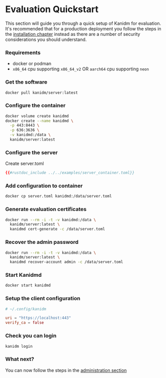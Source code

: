 # Evaluation Quickstart

This section will guide you through a quick setup of Kanidm for evaluation. It's recommended that
for a production deployment you follow the steps in the
[installation chapter](installing_the_server.html) instead as there are a number of security
considerations you should understand.

### Requirements

- docker or podman
- `x86_64` cpu supporting `x86_64_v2` OR `aarch64` cpu supporting `neon`

### Get the software

```bash
docker pull kanidm/server:latest
```

### Configure the container

```bash
docker volume create kanidmd
docker create --name kanidmd \
  -p 443:8443 \
  -p 636:3636 \
  -v kanidmd:/data \
  kanidm/server:latest
```

### Configure the server

Create server.toml

```toml
{{#rustdoc_include ../../examples/server_container.toml}}
```

### Add configuration to container

```bash
docker cp server.toml kanidmd:/data/server.toml
```

### Generate evaluation certificates

```bash
docker run --rm -i -t -v kanidmd:/data \
  kanidm/server:latest \
  kanidmd cert-generate -c /data/server.toml
```

### Recover the admin password

```bash
docker run --rm -i -t -v kanidmd:/data \
  kanidm/server:latest \
  kanidmd recover-account admin -c /data/server.toml
```

### Start Kanidmd

```bash
docker start kanidmd
```

### Setup the client configuration

```toml
# ~/.config/kanidm

uri = "https://localhost:443"
verify_ca = false
```

### Check you can login

```bash
kanidm login
```

### What next?

You can now follow the steps in the [administration section](administrivia.md)
